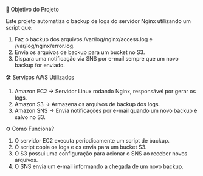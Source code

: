 📌 Objetivo do Projeto

Este projeto automatiza o backup de logs do servidor Nginx utilizando um script que:

  1. Faz o backup dos arquivos /var/log/nginx/access.log e /var/log/nginx/error.log.
  2. Envia os arquivos de backup para um bucket no S3.
  3. Dispara uma notificação via SNS por e-mail sempre que um novo backup for enviado.

🛠 Serviços AWS Utilizados

 1. Amazon EC2 → Servidor Linux rodando Nginx, responsável por gerar os logs.
 2. Amazon S3 → Armazena os arquivos de backup dos logs.
 3. Amazon SNS → Envia notificações por e-mail quando um novo backup é salvo no S3.
 
⚙️ Como Funciona?

 1. O servidor EC2 executa periodicamente um script de backup.
 2. O script copia os logs e os envia para um bucket S3.
 3. O S3 possui uma configuração para acionar o SNS ao receber novos arquivos.
 4. O SNS envia um e-mail informando a chegada de um novo backup.
